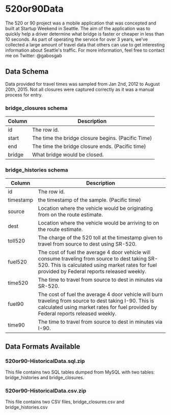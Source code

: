 # 520or90Data
The 520 or 90 project was a mobile application that was concepted and built at Startup Weekend in Seattle.  The aim of the application was to quickly help a driver determine what bridge is faster or cheaper in less than 10 seconds.  As part of operating the service for over 3 years, we've collected a large amount of travel data that others can use to get interesting information about Seattle's traffic.  For more information, feel free to contact me on Twitter: @gabosgab

## Data Schema
Data provided for travel times was sampled from Jan 2nd, 2012 to August 20th, 2015.  Not all closures were captured correctly as it was a manual process for entry.

### bridge_closures schema
Column    | Description
--------- | -----------
id        | The row id.
start     | The time the bridge closure begins. (Pacific Time)
end       | The time the bridge closure ends. (Pacific time)
bridge    | What bridge would be closed.

### bridge_histories schema
Column    | Description
--------- | -----------
id        | The row id.
timestamp | the timestamp of the sample. (Pacific time)
source    | Location where the vehicle would be originating from on the route estimate.
dest      | Location where the vehicle would be arriving to on the route estimate.
toll520   | The charge of the 520 toll at the timestamp given to travel from source to dest using SR-520.
fuel520   | The cost of fuel the average 4 door vehicle will consume traveling from source to dest taking SR-520.  This is calculated using market rates for fuel provided by Federal reports released weekly.
time520   | The time to travel from source to dest in minutes via SR-520.
fuel90    | The cost of fuel the average 4 door vehicle will burn traveling from source to dest taking I-90.  This is calculated using market rates for fuel provided by Federal reports released weekly.
time90    | The time to travel from source to dest in minutes via I-90.

## Data Formats Available

### 520or90-HistoricalData.sql.zip
This file contains two SQL tables dumped from MySQL with two tables: bridge_histories and bridge_closures.

### 520or90-HistoricalData.csv.zip
This file contains two CSV files, bridge_closures.csv and bridge_histories.csv


